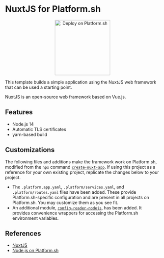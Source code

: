 # NuxtJS for Platform.sh

<p align="center">
<a href="https://console.platform.sh/projects/create-project?template=https://raw.githubusercontent.com/platformsh/template-builder/master/templates/nuxtjs/.platform.template.yaml&utm_content=nuxtjs&utm_source=github&utm_medium=button&utm_campaign=deploy_on_platform">
    <img src="https://platform.sh/images/deploy/lg-blue.svg" alt="Deploy on Platform.sh" width="180px" />
</a>
</p>

This template builds a simple application using the NuxtJS web framework that can be used a starting point.

NuxtJS is an open-source web framework based on Vue.js.

## Features

* Node.js 14
* Automatic TLS certificates
* yarn-based build

## Customizations

The following files and additions make the framework work on Platform.sh, modified from the `npx` command [`create-nuxt-app`](https://github.com/nuxt/create-nuxt-app). If using this project as a reference for your own existing project, replicate the changes below to your project.

* The `.platform.app.yaml`, `.platform/services.yaml`, and `.platform/routes.yaml` files have been added. These provide Platform.sh-specific configuration and are present in all projects on Platform.sh. You may customize them as you see fit.
* An additional module, [`config-reader-nodejs`](https://github.com/platformsh/config-reader-nodejs), has been added.  It provides convenience wrappers for accessing the Platform.sh environment variables.

## References

* [NuxtJS](https://nuxtjs.org/)
* [Node.js on Platform.sh](https://docs.platform.sh/languages/nodejs.html)
